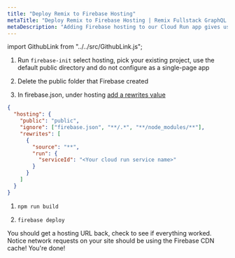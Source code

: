 ```yaml
---
title: "Deploy Remix to Firebase Hosting"
metaTitle: "Deploy Remix to Firebase Hosting | Remix Fullstack GraphQL Tutorial"
metaDescription: "Adding Firebase hosting to our Cloud Run app gives us CDN caching"
---
```


import GithubLink from "../../src/GithubLink.js";

<GithubLink link="https://github.com/hasura/learn-graphql/blob/master/tutorials/frontend/remix-firebase/app-final/Dockerfile" text="Dockerfile" />

1. Run `firebase-init` select hosting, pick your existing project, use the default public directory and do not configure as a single-page app

1. Delete the public folder that Firebase created

1. In firebase.json, under hosting [add a rewrites value](https://firebase.google.com/docs/hosting/cloud-run#direct_requests_to_container)

```json
{
  "hosting": {
    "public": "public",
    "ignore": ["firebase.json", "**/.*", "**/node_modules/**"],
    "rewrites": [
      {
        "source": "**",
        "run": {
          "serviceId": "<Your cloud run service name>"
        }
      }
    ]
  }
}
```

1. `npm run build`

1. `firebase deploy`

You should get a hosting URL back, check to see if everything worked. Notice network requests on your site should be using the Firebase CDN cache! You're done!
